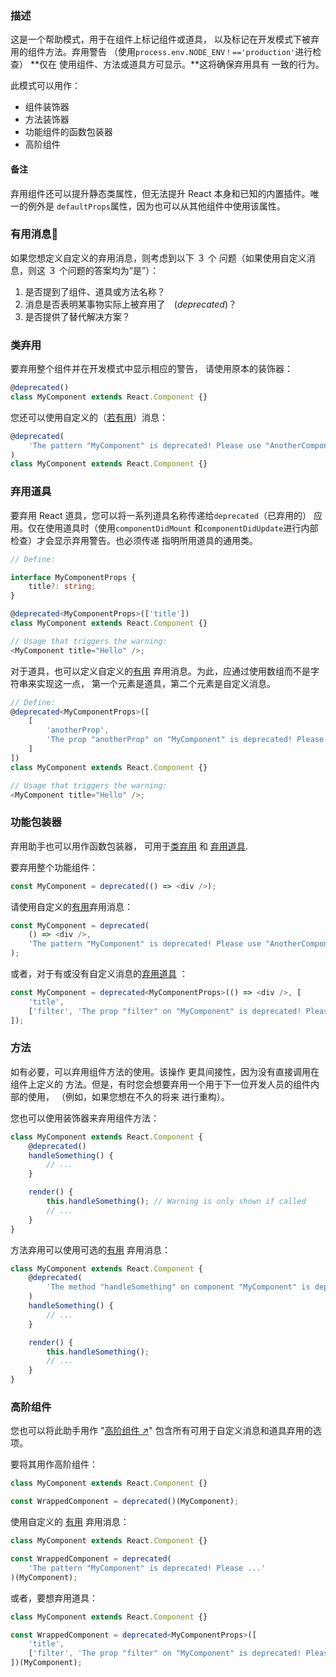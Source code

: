 ﻿### 描述

这是一个帮助模式，用于在组件上标记组件或道具，
以及标记在开发模式下被弃用的组件方法。弃用警告
（使用`process.env.NODE_ENV！=='production'`进行检查） **仅在
使用组件、方法或道具方可显示。**这将确保弃用具有
一致的行为。

此模式可以用作：

- 组件装饰器
- 方法装饰器
- 功能组件的函数包装器
- 高阶组件

#### 备注

弃用组件还可以提升静态类属性，但无法提升
React 本身和已知的内置插件。唯一的例外是
`defaultProps`属性，因为也可以从其他组件中使用该属性。

### 有用消息📣

如果您想定义自定义的弃用消息，则考虑到以下 ３ 个
问题（如果使用自定义消息，则这 ３ 个问题的答案均为“是”）：

1.  是否提到了组件、道具或方法名称？
2.  消息是否表明某事物实际上被弃用了　(_deprecated_)？
3.  是否提供了替代解决方案？

### 类弃用

要弃用整个组件并在开发模式中显示相应的警告，
请使用原本的装饰器：

```typescript
@deprecated()
class MyComponent extends React.Component {}
```

您还可以使用自定义的（[若有用](#helpful-messages)）消息：

```typescript
@deprecated(
	'The pattern "MyComponent" is deprecated! Please use "AnotherComponent" instead.'
)
class MyComponent extends React.Component {}
```

### 弃用道具

要弃用 React 道具，您可以将一系列道具名称传递给`deprecated`（已弃用的）
应用。仅在使用道具时（使用`componentDidMount`
和`componentDidUpdate`进行内部检查）才会显示弃用警告。也必须传递
指明所用道具的通用类。

```typescript
// Define:

interface MyComponentProps {
	title?: string;
}

@deprecated<MyComponentProps>(['title'])
class MyComponent extends React.Component {}

// Usage that triggers the warning:
<MyComponent title="Hello" />;
```

对于道具，也可以定义自定义的[有用](#helpful-messages)
弃用消息。为此，应通过使用数组而不是字符串来实现这一点，
第一个元素是道具，第二个元素是自定义消息。

```typescript
// Define:
@deprecated<MyComponentProps>([
	[
		'anotherProp',
		'The prop "anotherProp" on "MyComponent" is deprecated! Please use ...'
	]
])
class MyComponent extends React.Component {}

// Usage that triggers the warning:
<MyComponent title="Hello" />;
```

### 功能包装器

弃用助手也可以用作函数包装器，
可用于[类弃用](#class-deprecation) 和
[弃用道具](#deprecate-props).

要弃用整个功能组件：

```typescript
const MyComponent = deprecated(() => <div />);
```

请使用自定义的[有用](#helpful-messages)弃用消息：

```typescript
const MyComponent = deprecated(
	() => <div />,
	'The pattern "MyComponent" is deprecated! Please use "AnotherComponent" instead.'
);
```

或者，对于有或没有自定义消息的[弃用道具](#deprecate-props) ：

```typescript
const MyComponent = deprecated<MyComponentProps>(() => <div />, [
	'title',
	['filter', 'The prop "filter" on "MyComponent" is deprecated! Please use ...']
]);
```

### 方法

如有必要，可以弃用组件方法的使用。该操作
更具间接性，因为没有直接调用在组件上定义的
方法。但是，有时您会想要弃用一个用于下一位开发人员的组件内部的使用，
（例如，如果您想在不久的将来
进行重构）。

您也可以使用装饰器来弃用组件方法：

```typescript
class MyComponent extends React.Component {
	@deprecated()
	handleSomething() {
		// ...
	}

	render() {
		this.handleSomething(); // Warning is only shown if called
		// ...
	}
}
```

方法弃用可以使用可选的[有用](#helpful-messages)
弃用消息：

```typescript
class MyComponent extends React.Component {
	@deprecated(
		'The method "handleSomething" on component "MyComponent" is deprecated. Please use ...'
	)
	handleSomething() {
		// ...
	}

	render() {
		this.handleSomething();
		// ...
	}
}
```

### 高阶组件

您也可以将此助手用作
"[高阶组件 ↗](https://reactjs.org/docs/higher-order-components.html)"
包含所有可用于自定义消息和道具弃用的选项。

要将其用作高阶组件：

```typescript
class MyComponent extends React.Component {}

const WrappedComponent = deprecated()(MyComponent);
```

使用自定义的 [有用](#helpful-messages) 弃用消息：

```typescript
class MyComponent extends React.Component {}

const WrappedComponent = deprecated(
	'The pattern "MyComponent" is deprecated! Please ...'
)(MyComponent);
```

或者，要想弃用道具：

```typescript
class MyComponent extends React.Component {}

const WrappedComponent = deprecated<MyComponentProps>([
	'title',
	['filter', 'The prop "filter" on "MyComponent" is deprecated! Please use ...']
])(MyComponent);
```

